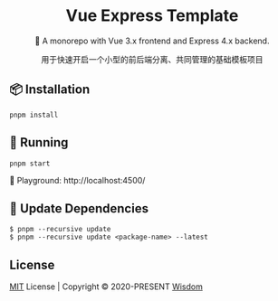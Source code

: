 <h1 align="center">
Vue Express Template
</h1>

<p align="center">
🚀 A monorepo with Vue 3.x frontend and Express 4.x backend.
<p>

<p align="center">
用于快速开启一个小型的前后端分离、共同管理的基础模板项目
<p>


## 📦 Installation

```
pnpm install
```

## 🚀 Running

```
pnpm start
```

🎡 Playground: http://localhost:4500/


## 🤟 Update Dependencies

```
$ pnpm --recursive update
$ pnpm --recursive update <package-name> --latest
```

## License

[MIT](./LICENSE) License | Copyright © 2020-PRESENT [Wisdom](https://github.com/pdsuwwz)
